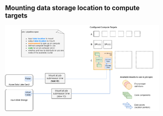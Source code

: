 ## Mounting data storage location to compute targets

![data-access](../v2-concept-diagrams/AML/AzureML-data-access.png)

